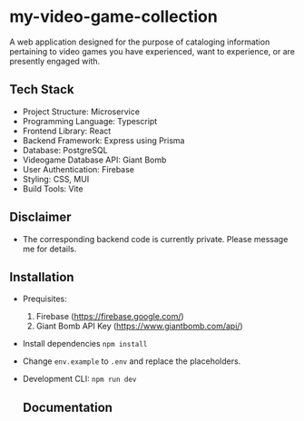 # my-video-game-collection
A web application designed for the purpose of cataloging information pertaining to video games you have experienced, want to experience, or are presently engaged with.

## Tech Stack

- Project Structure: Microservice
- Programming Language: Typescript
- Frontend Library: React
- Backend Framework: Express using Prisma
- Database: PostgreSQL
- Videogame Database API: Giant Bomb
- User Authentication: Firebase
- Styling: CSS, MUI
- Build Tools: Vite

## Disclaimer
- The corresponding backend code is currently private. Please message me for details.

## Installation

- Prequisites: 
  1. Firebase (https://firebase.google.com/)
  2. Giant Bomb API Key (https://www.giantbomb.com/api/)

- Install dependencies `npm install`
- Change `env.example` to `.env` and replace the placeholders.

- Development CLI: `npm run dev`

  ## Documentation

